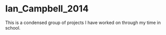 Ian_Campbell_2014
=================

This is a condensed group of projects I have worked on through my time in school.
